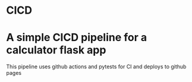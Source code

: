# CICD
# A simple CICD pipeline for a calculator flask app
This pipeline uses github actions and pytests for CI and deploys to github pages
